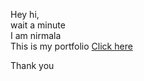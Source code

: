 Hey hi,<br/>
wait a minute<br/>
I am nirmala<br/>
This is my portfolio <a href="https://nirmalakadali.github.io/Nirmalakadali">Click here</a>

Thank you
